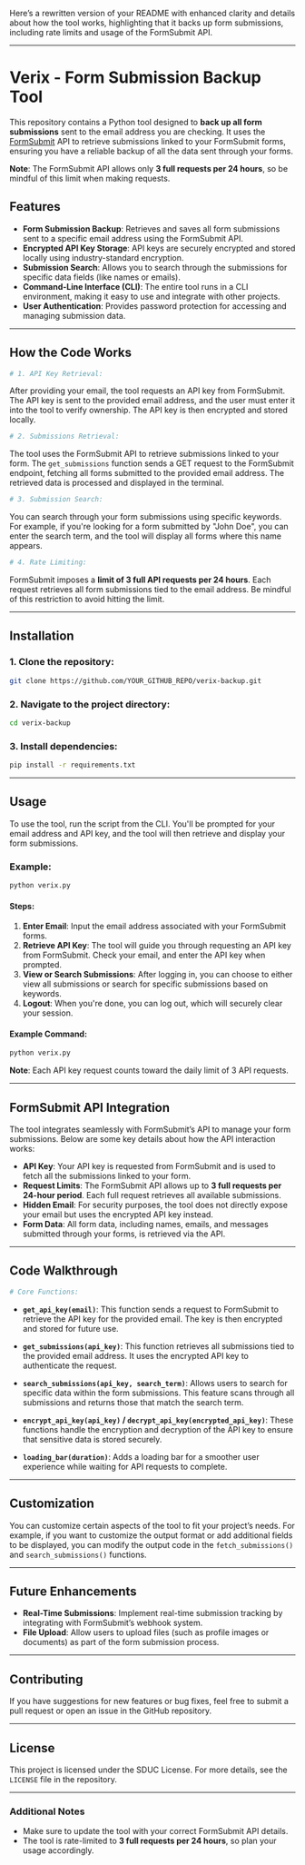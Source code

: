 Here’s a rewritten version of your README with enhanced clarity and details about how the tool works, highlighting that it backs up form submissions, including rate limits and usage of the FormSubmit API.

---

# Verix - Form Submission Backup Tool

This repository contains a Python tool designed to **back up all form submissions** sent to the email address you are checking. It uses the [FormSubmit](https://formsubmit.co) API to retrieve submissions linked to your FormSubmit forms, ensuring you have a reliable backup of all the data sent through your forms. 

**Note**: The FormSubmit API allows only **3 full requests per 24 hours**, so be mindful of this limit when making requests.

## Features

- **Form Submission Backup**: Retrieves and saves all form submissions sent to a specific email address using the FormSubmit API.
- **Encrypted API Key Storage**: API keys are securely encrypted and stored locally using industry-standard encryption.
- **Submission Search**: Allows you to search through the submissions for specific data fields (like names or emails).
- **Command-Line Interface (CLI)**: The entire tool runs in a CLI environment, making it easy to use and integrate with other projects.
- **User Authentication**: Provides password protection for accessing and managing submission data.

---

## How the Code Works

```bash
# 1. API Key Retrieval:
```
After providing your email, the tool requests an API key from FormSubmit. The API key is sent to the provided email address, and the user must enter it into the tool to verify ownership. The API key is then encrypted and stored locally.

```bash
# 2. Submissions Retrieval:
```
The tool uses the FormSubmit API to retrieve submissions linked to your form. The `get_submissions` function sends a GET request to the FormSubmit endpoint, fetching all forms submitted to the provided email address. The retrieved data is processed and displayed in the terminal.

```bash
# 3. Submission Search:
```
You can search through your form submissions using specific keywords. For example, if you're looking for a form submitted by "John Doe", you can enter the search term, and the tool will display all forms where this name appears.

```bash
# 4. Rate Limiting:
```
FormSubmit imposes a **limit of 3 full API requests per 24 hours**. Each request retrieves all form submissions tied to the email address. Be mindful of this restriction to avoid hitting the limit.

---

## Installation

### 1. Clone the repository:
```bash
git clone https://github.com/YOUR_GITHUB_REPO/verix-backup.git
```

### 2. Navigate to the project directory:
```bash
cd verix-backup
```

### 3. Install dependencies:
```bash
pip install -r requirements.txt
```

---

## Usage

To use the tool, run the script from the CLI. You'll be prompted for your email address and API key, and the tool will then retrieve and display your form submissions.

### Example:

```bash
python verix.py
```

#### Steps:

1. **Enter Email**: Input the email address associated with your FormSubmit forms.
2. **Retrieve API Key**: The tool will guide you through requesting an API key from FormSubmit. Check your email, and enter the API key when prompted.
3. **View or Search Submissions**: After logging in, you can choose to either view all submissions or search for specific submissions based on keywords.
4. **Logout**: When you're done, you can log out, which will securely clear your session.

#### Example Command:

```bash
python verix.py
```

**Note**: Each API key request counts toward the daily limit of 3 API requests.

---

## FormSubmit API Integration

The tool integrates seamlessly with FormSubmit’s API to manage your form submissions. Below are some key details about how the API interaction works:

- **API Key**: Your API key is requested from FormSubmit and is used to fetch all the submissions linked to your form.
- **Request Limits**: The FormSubmit API allows up to **3 full requests per 24-hour period**. Each full request retrieves all available submissions.
- **Hidden Email**: For security purposes, the tool does not directly expose your email but uses the encrypted API key instead.
- **Form Data**: All form data, including names, emails, and messages submitted through your forms, is retrieved via the API.

---

## Code Walkthrough

```bash
# Core Functions:
```

- **`get_api_key(email)`**: This function sends a request to FormSubmit to retrieve the API key for the provided email. The key is then encrypted and stored for future use.
  
- **`get_submissions(api_key)`**: This function retrieves all submissions tied to the provided email address. It uses the encrypted API key to authenticate the request.

- **`search_submissions(api_key, search_term)`**: Allows users to search for specific data within the form submissions. This feature scans through all submissions and returns those that match the search term.

- **`encrypt_api_key(api_key)` / `decrypt_api_key(encrypted_api_key)`**: These functions handle the encryption and decryption of the API key to ensure that sensitive data is stored securely.

- **`loading_bar(duration)`**: Adds a loading bar for a smoother user experience while waiting for API requests to complete.

---

## Customization

You can customize certain aspects of the tool to fit your project’s needs. For example, if you want to customize the output format or add additional fields to be displayed, you can modify the output code in the `fetch_submissions()` and `search_submissions()` functions.

---

## Future Enhancements

- **Real-Time Submissions**: Implement real-time submission tracking by integrating with FormSubmit’s webhook system.
- **File Upload**: Allow users to upload files (such as profile images or documents) as part of the form submission process.

---

## Contributing

If you have suggestions for new features or bug fixes, feel free to submit a pull request or open an issue in the GitHub repository.

---

## License

This project is licensed under the SDUC License. For more details, see the `LICENSE` file in the repository.

---

### Additional Notes

- Make sure to update the tool with your correct FormSubmit API details.
- The tool is rate-limited to **3 full requests per 24 hours**, so plan your usage accordingly.
